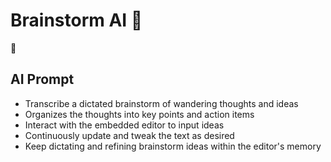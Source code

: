 # Brainstorm AI 🧠

<div class="text-7xl flex justify-center items-center m-0 p-0 -mb-16">
  <p>🧠<p>
</div>

## AI Prompt
- Transcribe a dictated brainstorm of wandering thoughts and ideas
- Organizes the thoughts into key points and action items
- Interact with the embedded editor to input ideas
- Continuously update and tweak the text as desired
- Keep dictating and refining brainstorm ideas within the editor's memory